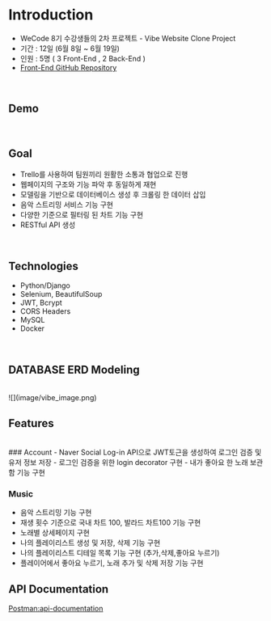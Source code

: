 # Introduction
 - WeCode 8기 수강생들의 2차 프로젝트 - Vibe Website Clone Project
 - 기간 : 12일 (6월 8일 ~ 6월 19일)
 - 인원 : 5명 ( 3 Front-End , 2 Back-End )
 - [Front-End GitHub Repository](https://github.com/wecode-bootcamp-korea/FeelTheVibe-frontend)
 
 
<br>


 
 ## Demo
 
 <br>
 
 ## Goal 
 
 - Trello를 사용하여 팀원끼리 원활한 소통과 협업으로 진행
 - 웹페이지의 구조와 기능 파악 후 동일하게 재현
 - 모델링을 기반으로 데이터베이스 생성 후 크롤링 한 데이터 삽입
 - 음악 스트리밍 서비스 기능 구현
 - 다양한 기준으로 필터링 된 차트 기능 구현
 - RESTful API 생성

<br>

 ## Technologies

- Python/Django
- Selenium, BeautifulSoup
- JWT, Bcrypt
- CORS Headers
- MySQL
- Docker

<br>

## DATABASE ERD Modeling
<br>
![](image/vibe_image.png)

## Features
<br>
### Account
- Naver Social Log-in API으로 JWT토근을 생성하여 로그인 검증 및 유저 정보 저장
- 로그인 검증을 위한 login decorator 구현
- 내가 좋아요 한 노래 보관함 기능 구현

### Music
- 음악 스트리밍 기능 구현
- 재생 횟수 기준으로 국내 차트 100, 발라드 차트100 기능 구현
- 노래별 상세페이지 구현
- 나의 플레이리스트 생성 및 저장, 삭제 기능 구현
- 나의 플레이리스트 디테일 목록 기능 구현 (추가,삭제,좋아요 누르기)
- 플레이어에서 좋아요 누르기, 노래 추가 및 삭제 저장 기능 구현

## API Documentation
[Postman:api-documentation](https://documenter.getpostman.com/view/11390428/Szzn5bRp?version=latest)
